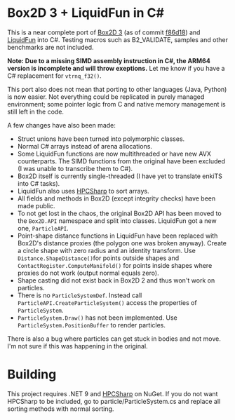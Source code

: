 # Box2D 3 + LiquidFun in C#

This is a near complete port of [Box2D 3](https://github.com/erincatto/box2d) (as of commit [f86d18](https://github.com/erincatto/box2d/commit/f86d1827eb7c060b4a32d311b84e3987c154e293))
and [LiquidFun](https://github.com/google/liquidfun) into C#. Testing macros such as B2_VALIDATE, samples and other benchmarks are not included.

**Note: Due to a missing SIMD assembly instruction in C#, the ARM64 version is incomplete and will throw exeptions.** Let me know if you have a C# replacement for `vtrnq_f32()`.

This port also does not mean that porting to other languages (Java, Python) is now easier. Not everything could be replicated in purely managed environment; some pointer logic from C and native memory management is still left in the code.

A few changes have also been made:
- Struct unions have been turned into polymorphic classes.
- Normal C# arrays instead of arena allocations.
- Some LiquidFun functions are now multithreaded or have new AVX counterparts. The SIMD functions from the original have been excluded (I was unable to transcribe them to C#).
- Box2D itself is currently single-threaded (I have yet to translate enkiTS into C# tasks).
- LiquidFun also uses [HPCSharp](https://github.com/DragonSpit/HPCSharp) to sort arrays.
- All fields and methods in Box2D (except integrity checks) have been made public.
- To not get lost in the chaos, the original Box2D API has been moved to the `Box2D.API` namespace and split into classes. LiquidFun got a new one, `ParticleAPI`.
- Point-shape distance functions in LiquidFun have been replaced with Box2D's distance proxies (the polygon one was broken anyway). Create a circle shape with zero radius and an identity transform. Use `Distance.ShapeDistance()`for points outside shapes and `ContactRegister.ComputeManifold()` for points inside shapes where proxies do not work (output normal equals zero).
- Shape casting did not exist back in Box2D 2 and thus won't work on particles.
- There is no `ParticleSystemDef`. Instead call `ParticleAPI.CreateParticleSystem()` access the properties of `ParticleSystem`.
- `ParticleSystem.Draw()` has not been implemented. Use `ParticleSystem.PositionBuffer` to render particles.

There is also a bug where particles can get stuck in bodies and not move. I'm not sure if this was happening in the original.

# Building

This project requires .NET 9 and [HPCSharp](https://github.com/DragonSpit/HPCSharp) on NuGet. If you do not want HPCSharp to be included, go to particle/ParticleSystem.cs and replace all sorting methods with normal sorting.